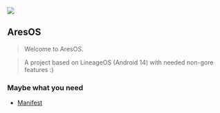 <img src="https://raw.github.com/AresOS-AOSP/manifest/14/ares.jpg">

AresOS
---------------

> Welcome to AresOS.

> A project based on LineageOS (Android 14) with needed non-gore features :)

 ### Maybe what you need

- [Manifest](https://github.com/AresOS-AOSP/manifest)
